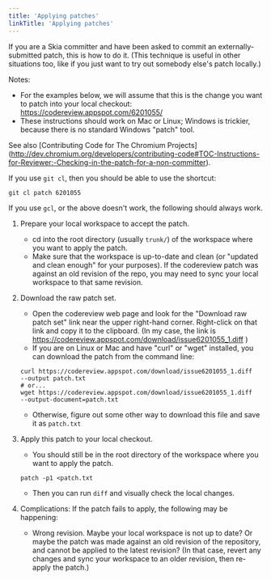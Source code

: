 ```yaml
---
title: 'Applying patches'
linkTitle: 'Applying patches'
---
```


If you are a Skia committer and have been asked to commit an
externally-submitted patch, this is how to do it. (This technique is useful in
other situations too, like if you just want to try out somebody else's patch
locally.)

Notes:

- For the examples below, we will assume that this is the change you want to
  patch into your local checkout: https://codereview.appspot.com/6201055/
- These instructions should work on Mac or Linux; Windows is trickier, because
  there is no standard Windows "patch" tool.

See also [Contributing Code for The Chromium Projects]
(http://dev.chromium.org/developers/contributing-code#TOC-Instructions-for-Reviewer:-Checking-in-the-patch-for-a-non-committer).

If you use `git cl`, then you should be able to use the shortcut:

```
git cl patch 6201055
```

If you use `gcl`, or the above doesn't work, the following should always work.

1. Prepare your local workspace to accept the patch.

   - cd into the root directory (usually `trunk/`) of the workspace where you
     want to apply the patch.
   - Make sure that the workspace is up-to-date and clean (or "updated and clean
     enough" for your purposes). If the codereview patch was against an old
     revision of the repo, you may need to sync your local workspace to that
     same revision.

2. Download the raw patch set.

   - Open the codereview web page and look for the "Download raw patch set" link
     near the upper right-hand corner. Right-click on that link and copy it to
     the clipboard. (In my case, the link is
     https://codereview.appspot.com/download/issue6201055_1.diff )
   - If you are on Linux or Mac and have "curl" or "wget" installed, you can
     download the patch from the command line:

   ```
   curl https://codereview.appspot.com/download/issue6201055_1.diff
   --output patch.txt
   # or...
   wget https://codereview.appspot.com/download/issue6201055_1.diff
   --output-document=patch.txt
   ```

   - Otherwise, figure out some other way to download this file and save it as
     `patch.txt`

3. Apply this patch to your local checkout.

   - You should still be in the root directory of the workspace where you want
     to apply the patch.

   ```
   patch -p1 <patch.txt
   ```

   - Then you can run `diff` and visually check the local changes.

4. Complications: If the patch fails to apply, the following may be happening:

   - Wrong revision. Maybe your local workspace is not up to date? Or maybe the
     patch was made against an old revision of the repository, and cannot be
     applied to the latest revision? (In that case, revert any changes and sync
     your workspace to an older revision, then re-apply the patch.)
